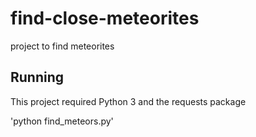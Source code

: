 # find-close-meteorites
project to find meteorites


## Running
This project required Python 3 and the requests package

'python find_meteors.py'
